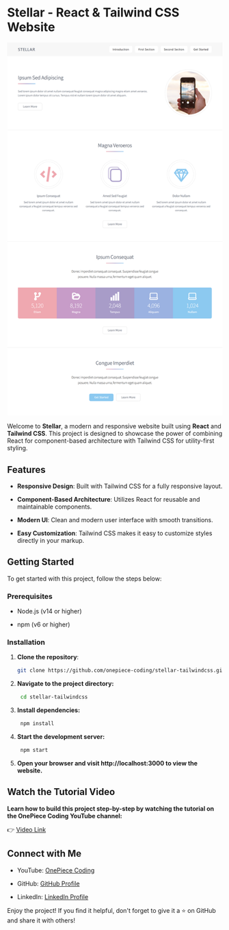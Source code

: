 # Stellar - React & Tailwind CSS Website

![Stellar](https://github.com/onepiece-coding/stellar-tailwindcss/blob/main/public/Screenshot.png)

Welcome to **Stellar**, a modern and responsive website built using **React** and **Tailwind CSS**. This project is designed to showcase the power of combining React for component-based architecture with Tailwind CSS for utility-first styling.

## Features

- **Responsive Design**: Built with Tailwind CSS for a fully responsive layout.
  
- **Component-Based Architecture**: Utilizes React for reusable and maintainable components.
  
- **Modern UI**: Clean and modern user interface with smooth transitions.
  
- **Easy Customization**: Tailwind CSS makes it easy to customize styles directly in your markup.

## Getting Started

To get started with this project, follow the steps below:

### Prerequisites

- Node.js (v14 or higher)
  
- npm (v6 or higher)

### Installation

1. **Clone the repository**:
   
   ```bash
   git clone https://github.com/onepiece-coding/stellar-tailwindcss.git
   ```
   
2. **Navigate to the project directory:**

   ```bash
    cd stellar-tailwindcss
   ```
   
3. **Install dependencies:**

   ```bash
    npm install
   ```
   
4. **Start the development server:**

   ```bash
    npm start
   ```
   
5. **Open your browser and visit http://localhost:3000 to view the website.**

## Watch the Tutorial Video

**Learn how to build this project step-by-step by watching the tutorial on the OnePiece Coding YouTube channel:** 

👉 [Video Link](https://youtu.be/OOV0ovgQdlU?si=Ro8xreUehoopJjSJ)

## Connect with Me

- YouTube: [OnePiece Coding](https://www.youtube.com/@OnePieceCoding)

- GitHub: [GitHub Profile](https://github.com/onepiece-coding)

- LinkedIn: [LinkedIn Profile](https://www.linkedin.com/in/lahcen-alhiane-0799ba303/)

Enjoy the project! If you find it helpful, don't forget to give it a ⭐️ on GitHub and share it with others!
